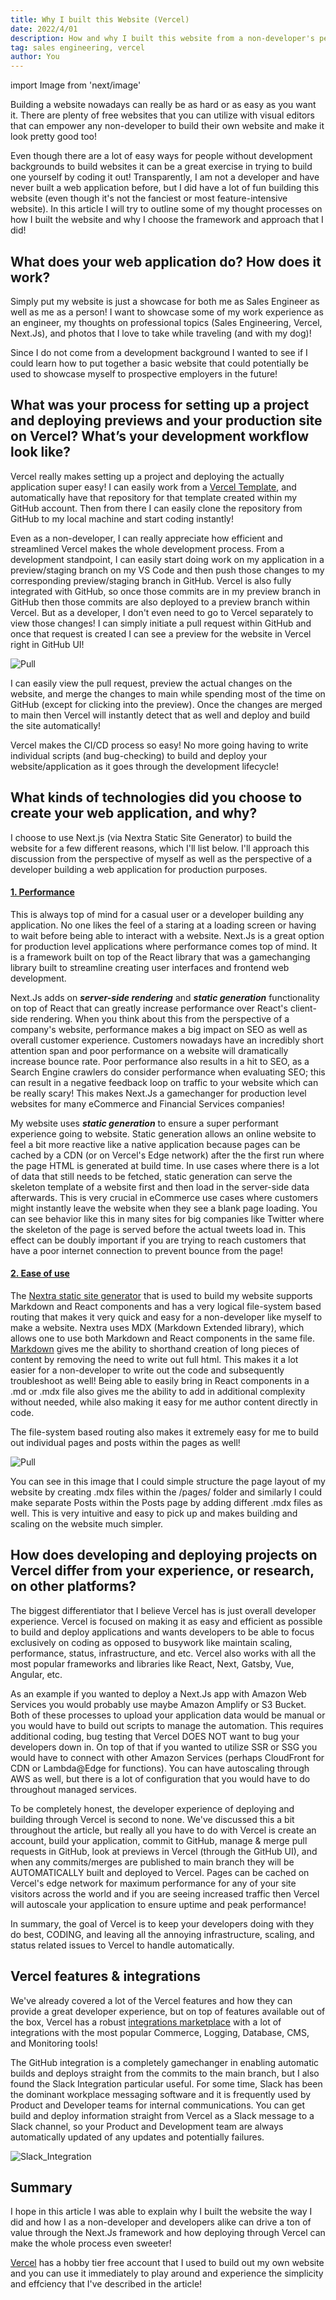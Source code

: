 ```yaml
---
title: Why I built this Website (Vercel)
date: 2022/4/01
description: How and why I built this website from a non-developer's perspective
tag: sales engineering, vercel
author: You
---
```

import Image from 'next/image'

Building a website nowadays can really be as hard or as easy as you want it.  There are plenty of free websites that you can utilize with visual editors that can empower any non-developer to build their own website and make it look pretty good too!

Even though there are a lot of easy ways for people without development backgrounds to build websites it can be a great exercise in trying to build one yourself by coding it out! Transparently, I am not a developer and have never built a web application before, but I did have a lot of fun building this website (even though it's not the fanciest or most feature-intensive website).  In this article I will try to outline some of my thought processes on how I built the website and why I choose the framework and approach that I did!

## What does your web application do? How does it work?

Simply put my website is just a showcase for both me as Sales Engineer as well as me as a person! I want to showcase some of my work experience as an engineer, my thoughts on professional topics (Sales Engineering, Vercel, Next.Js), and photos that I love to take while traveling (and with my dog)!

Since I do not come from a development background I wanted to see if I could learn how to put together a basic website that could potentially be used to showcase myself to prospective employers in the future!

## What was your process for setting up a project and deploying previews and your production site on Vercel? What’s your development workflow look like?

Vercel really makes setting up a project and deploying the actually application super easy! I can easily work from a [Vercel Template](https://vercel.com/templates), and automatically have that repository for that template created within my GitHub account.  Then from there I can easily clone the repository from GitHub to my local machine and start coding instantly!

Even as a non-developer, I can really appreciate how efficient and streamlined Vercel makes the whole development process.  From a development standpoint, I can easily start doing work on my application in a preview/staging branch on my VS Code and then push those changes to my corresponding preview/staging branch in GitHub. Vercel is also fully integrated with GitHub, so once those commits are in my preview branch in GitHub then those commits are also deployed to a preview branch within Vercel.  But as a developer, I don't even need to go to Vercel separately to view those changes! I can simply initiate a pull request within GitHub and once that request is created I can see a preview for the website in Vercel right in GitHub UI!

![Pull](/images/pullrequest.png)

I can easily view the pull request, preview the actual changes on the website, and merge the changes to main while spending most of the time on GitHub (except for clicking into the preview).  Once the changes are merged to main then Vercel will instantly detect that as well and deploy and build the site automatically!

Vercel makes the CI/CD process so easy! No more going having to write individual scripts (and bug-checking) to build and deploy your website/application as it goes through the development lifecycle!

## What kinds of technologies did you choose to create your web application, and why?

I choose to use Next.js (via Nextra Static Site Generator) to build the website for a few different reasons, which I'll list below.  I'll approach this discussion from the perspective of myself as well as the perspective of a developer building a web application for production purposes.

#### <u>1. Performance</u>
This is always top of mind for a casual user or a developer building any application.  No one likes the feel of a staring at a loading screen or having to wait before being able to interact with a website.  Next.Js is a great option for production level applications where performance comes top of mind.  It is a framework built on top of the React library that was a gamechanging library built to streamline creating user interfaces and frontend web development.

Next.Js adds on ***server-side rendering*** and ***static generation*** functionality on top of React that can greatly increase performance over React's client-side rendering.  When you think about this from the perspective of a company's website, performance makes a big impact on SEO as well as overall customer experience.  Customers nowadays have an incredibly short attention span and poor performance on a website will dramatically increase bounce rate. Poor performance also results in a hit to SEO, as a Search Engine crawlers do consider performance when evaluating SEO; this can result in a negative feedback loop on traffic to your website which can be really scary!  This makes Next.Js a gamechanger for production level websites for many eCommerce and Financial Services companies!

My website uses ***static generation*** to ensure a super performant experience going to website.  Static generation allows an online website to feel a bit more reactive like a native application because pages can be cached by a CDN (or on Vercel's Edge network) after the the first run where the page HTML is generated at build time.  In use cases where there is a lot of data that still needs to be fetched, static generation can serve the skeleton template of a website first and then load in the server-side data afterwards.  This is very crucial in eCommerce use cases where customers might instantly leave the website when they see a blank page loading. You can see behavior like this in many sites for big companies like Twitter where the skeleton of the page is served before the actual tweets load in.  This effect can be doubly important if you are trying to reach customers that have a poor internet connection to prevent bounce from the page!

#### <u>2. Ease of use</u>
The [Nextra static site generator](https://nextra.vercel.app/) that is used to build my website supports Markdown and React components and has a very logical file-system based routing that makes it very quick and easy for a non-developer like myself to make a website.  Nextra uses MDX (Markdown Extended library), which allows one to use both Markdown and React components in the same file.  [Markdown](https://www.markdownguide.org/basic-syntax/) gives me the ability to shorthand creation of long pieces of content by removing the need to write out full html.  This makes it a lot easier for a non-developer to write out the code and subsequently troubleshoot as well! Being able to easily bring in React components in a .md or .mdx file also gives me the ability to add in additional complexity without needed, while also making it easy for me author content directly in code.

The file-system based routing also makes it extremely easy for me to build out individual pages and posts within the pages as well!

![Pull](/images/nextra_routing.png)

You can see in this image that I could simple structure the page layout of my website by creating .mdx files within the /pages/ folder and similarly I could make separate Posts within the Posts page by adding different .mdx files as well.  This is very intuitive and easy to pick up and makes building and scaling on the website much simpler.

## How does developing and deploying projects on Vercel differ from your experience, or research, on other platforms?

The biggest differentiator that I believe Vercel has is just overall developer experience.  Vercel is focused on making it as easy and efficient as possible to build and deploy applications and wants developers to be able to focus exclusively on coding as opposed to busywork like maintain scaling, performance, status, infrastructure, and etc.  Vercel also works with all the most popular frameworks and libraries like React, Next, Gatsby, Vue, Angular, etc.

As an example if you wanted to deploy a Next.Js app with Amazon Web Services you would probably use maybe Amazon Amplify or S3 Bucket.  Both of these processes to upload your application data would be manual or you would have to build out scripts to manage the automation.  This requires additional coding, bug testing that Vercel DOES NOT want to bug your developers down in.  On top of that if you wanted to utilize SSR or SSG you would have to connect with other Amazon Services (perhaps CloudFront for CDN or Lambda@Edge for functions).  You can have autoscaling through AWS as well, but there is a lot of configuration that you would have to do throughout managed services.

To be completely honest, the developer experience of deploying and building through Vercel is second to none.  We've discussed this a bit throughout the article, but really all you have to do with Vercel is create an account, build your application, commit to GitHub, manage & merge pull requests in GitHub, look at previews in Vercel (through the GitHub UI), and when any commits/merges are published to main branch they will be AUTOMATICALLY built and deployed to Vercel.  Pages can be cached on Vercel's edge network for maximum performance for any of your site visitors across the world and if you are seeing increased traffic then Vercel will autoscale your application to ensure uptime and peak performance!

In summary, the goal of Vercel is to keep your developers doing with they do best, CODING, and leaving all the annoying infrastructure, scaling, and status related issues to Vercel to handle automatically.

## Vercel features & integrations

We've already covered a lot of the Vercel features and how they can provide a great developer experience, but on top of features available out of the box, Vercel has a robust [integrations marketplace](https://vercel.com/integrations) with a lot of integrations with the most popular Commerce, Logging, Database, CMS, and Monitoring tools!

The GitHub integration is a completely gamechanger in enabling automatic builds and deploys straight from the commits to the main branch, but I also found the Slack Integration particular useful.  For some time, Slack has been the dominant workplace messaging software and it is frequently used by Product and Developer teams for internal communications.  You can get build and deploy information straight from Vercel as a Slack message to a Slack channel, so your Product and Development team are always automatically updated of any updates and potentially failures.

![Slack_Integration](/images/slack_integration.png)

## Summary

I hope in this article I was able to explain why I built the website the way I did and how I as a non-developer and developers alike can drive a ton of value through the Next.Js framework and how deploying through Vercel can make the whole process even sweeter!

[Vercel](https://vercel.com/) has a hobby tier free account that I used to build out my own website and you can use it immediately to play around and experience the simplicity and effciency that I've described in the article!